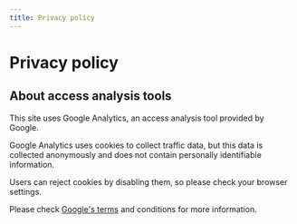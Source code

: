 ```yaml
---
title: Privacy policy
---
```


# Privacy policy

## About access analysis tools
This site uses Google Analytics, an access analysis tool provided by Google.

Google Analytics uses cookies to collect traffic data, but this data is collected anonymously and does not contain personally identifiable information.

Users can reject cookies by disabling them, so please check your browser settings.

Please check [Google's terms](https://policies.google.com/technologies/partner-sites?hl=en-US) and conditions for more information.